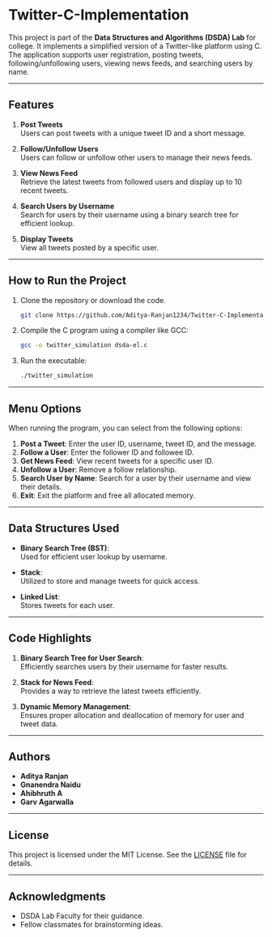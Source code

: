 # Twitter-C-Implementation

This project is part of the **Data Structures and Algorithms (DSDA) Lab** for college. It implements a simplified version of a Twitter-like platform using C. The application supports user registration, posting tweets, following/unfollowing users, viewing news feeds, and searching users by name.

---

## Features

1. **Post Tweets**  
   Users can post tweets with a unique tweet ID and a short message.

2. **Follow/Unfollow Users**  
   Users can follow or unfollow other users to manage their news feeds.

3. **View News Feed**  
   Retrieve the latest tweets from followed users and display up to 10 recent tweets.

4. **Search Users by Username**  
   Search for users by their username using a binary search tree for efficient lookup.

5. **Display Tweets**  
   View all tweets posted by a specific user.

---

## How to Run the Project

1. Clone the repository or download the code.  
   ```bash
   git clone https://github.com/Aditya-Ranjan1234/Twitter-C-Implementation.git
   ```
2. Compile the C program using a compiler like GCC:  
   ```bash
   gcc -o twitter_simulation dsda-el.c
   ```
3. Run the executable:  
   ```bash
   ./twitter_simulation
   ```

---

## Menu Options

When running the program, you can select from the following options:

1. **Post a Tweet**: Enter the user ID, username, tweet ID, and the message.  
2. **Follow a User**: Enter the follower ID and followee ID.  
3. **Get News Feed**: View recent tweets for a specific user ID.  
4. **Unfollow a User**: Remove a follow relationship.  
5. **Search User by Name**: Search for a user by their username and view their details.  
6. **Exit**: Exit the platform and free all allocated memory.

---

## Data Structures Used

- **Binary Search Tree (BST)**:  
  Used for efficient user lookup by username.

- **Stack**:  
  Utilized to store and manage tweets for quick access.

- **Linked List**:  
  Stores tweets for each user.

---

## Code Highlights

1. **Binary Search Tree for User Search**:  
   Efficiently searches users by their username for faster results.

2. **Stack for News Feed**:  
   Provides a way to retrieve the latest tweets efficiently.

3. **Dynamic Memory Management**:  
   Ensures proper allocation and deallocation of memory for user and tweet data.

---

## Authors

- **Aditya Ranjan**
- **Gnanendra Naidu**
- **Ahibhruth A**
- **Garv Agarwalla** 

---

## License

This project is licensed under the MIT License. See the [LICENSE](LICENSE) file for details.

---

## Acknowledgments

- DSDA Lab Faculty for their guidance.
- Fellow classmates for brainstorming ideas.

